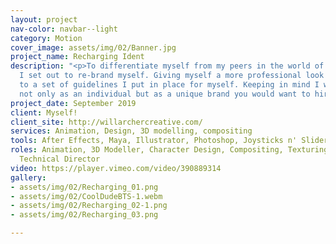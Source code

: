 ```yaml
---
layout: project
nav-color: navbar--light
category: Motion
cover_image: assets/img/02/Banner.jpg
project_name: Recharging Ident
description: "<p>To differentiate myself from my peers in the world of freelancing
  I set out to re-brand myself. Giving myself a more professional look by sticking
  to a set of guidelines I put in place for myself. Keeping in mind I want to be represented
  not only as an individual but as a unique brand you would want to hire.</p>"
project_date: September 2019
client: Myself!
client_site: http://willarchercreative.com/
services: Animation, Design, 3D modelling, compositing
tools: After Effects, Maya, Illustrator, Photoshop, Joysticks n' Sliders
roles: Animation, 3D Modeller, Character Design, Compositing, Texturing, Concept Artist,
  Technical Director
video: https://player.vimeo.com/video/390889314
gallery:
- assets/img/02/Recharging_01.png
- assets/img/02/CoolDudeBTS-1.webm
- assets/img/02/Recharging_02-1.png
- assets/img/02/Recharging_03.png

---
```

